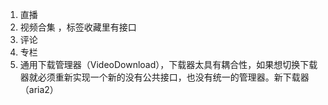 1. 直播
2. 视频合集 ，标签收藏里有接口
3. 评论
4. 专栏
5. 通用下载管理器（VideoDownload），下载器太具有耦合性，如果想切换下载器就必须重新实现一个新的没有公共接口，也没有统一的管理器。新下载器（aria2）